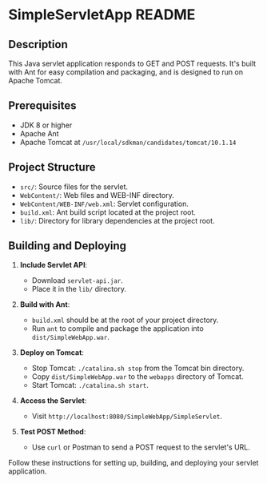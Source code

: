 # SimpleServletApp README

## Description
This Java servlet application responds to GET and POST requests. It's built with Ant for easy compilation and packaging, and is designed to run on Apache Tomcat.

## Prerequisites
- JDK 8 or higher
- Apache Ant
- Apache Tomcat at `/usr/local/sdkman/candidates/tomcat/10.1.14`

## Project Structure
- `src/`: Source files for the servlet.
- `WebContent/`: Web files and WEB-INF directory.
- `WebContent/WEB-INF/web.xml`: Servlet configuration.
- `build.xml`: Ant build script located at the project root.
- `lib/`: Directory for library dependencies at the project root.

## Building and Deploying
1. **Include Servlet API**:
   - Download `servlet-api.jar`.
   - Place it in the `lib/` directory.

2. **Build with Ant**:
   - `build.xml` should be at the root of your project directory.
   - Run `ant` to compile and package the application into `dist/SimpleWebApp.war`.

3. **Deploy on Tomcat**:
   - Stop Tomcat: `./catalina.sh stop` from the Tomcat bin directory.
   - Copy `dist/SimpleWebApp.war` to the `webapps` directory of Tomcat.
   - Start Tomcat: `./catalina.sh start`.

4. **Access the Servlet**:
   - Visit `http://localhost:8080/SimpleWebApp/SimpleServlet`.

5. **Test POST Method**:
   - Use `curl` or Postman to send a POST request to the servlet's URL.

Follow these instructions for setting up, building, and deploying your servlet application.
